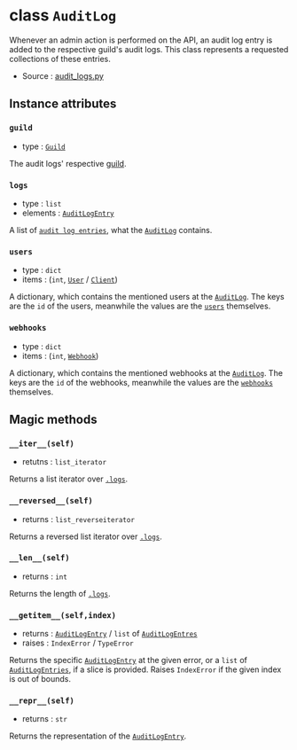 # class `AuditLog`

Whenever an admin action is performed on the API, an audit log entry is added
to the respective guild's audit logs. This class represents a requested 
collections of these entries.

- Source : [audit_logs.py](https://github.com/HuyaneMatsu/hata/blob/master/hata/audit_logs.py) 

## Instance attributes

### `guild`

- type : [`Guild`](Guild.md)

The audit logs' respective [guild](Guild.md).

### `logs`

- type : `list`
- elements : [`AuditLogEntry`](AuditLogEntry.md)

A list of [`audit log entries`](AuditLogEntry.md), what the
[`AuditLog`](AuditLog.md) contains.

### `users`

- type : `dict`
- items : (`int`, [`User`](User.md) / [`Client`](Client.md))

A dictionary, which contains the mentioned users at the
[`AuditLog`](AuditLog.md). The keys are the `id` of the users, meanwhile the
values are the [`users`](User.md) themselves.

### `webhooks`

- type : `dict`
- items : (`int`, [`Webhook`](Webhook.md))

A dictionary, which contains the mentioned webhooks at the
[`AuditLog`](AuditLog.md). The keys are the `id` of the webhooks, meanwhile the
values are the [`webhooks`](Webhook.md) themselves.

## Magic methods

### `__iter__(self)`

- retutns : `list_iterator`

Returns a list iterator over [`.logs`](#logs).

### `__reversed__(self)`

- returns : `list_reverseiterator`

Returns a reversed list iterator over [`.logs`](#logs).

### `__len__(self)`

- returns : `int`

Returns the length of [`.logs`](#logs).

### `__getitem__(self,index)`

- returns : [`AuditLogEntry`](AuditLogEntry.md) / `list` of [`AuditLogEntres`](AuditLogEntry.md)
- raises : `IndexError` / `TypeError`

Returns the specific [`AuditLogEntry`](AuditLogEntry.md) at the given error,
or a `list` of [`AuditLogEntries`](AuditLogEntry.md), if a slice is provided.
Raises `IndexError` if the given index is out of bounds.

### `__repr__(self)`

- returns : `str`

Returns the representation of the [`AuditLogEntry`](AuditLogEntry.md).
